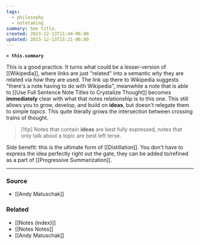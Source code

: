 ```yaml
---
tags:
  - philosophy
  - notetaking
summary: See title.
created: 2023-12-13T11:44-06:00
updated: 2023-12-13T15:21-06:00
---
```

**`= this.summary`**

This is a good practice. It turns what could be a lesser-version of [[Wikipedia]], where links are just "related" into a semantic *why* they are related via *how* they are used. 
The link up there to Wikipedia suggests "there's a note having to do with Wikipedia", meanwhile a note that is able to [[Use Full Sentence Note Titles to Crystalize Thought]] becomes **immediately** clear with what that notes relationship is to this one. This still allows you to grow, develop, and build on **ideas**, but doesn't relegate them to simple *topics*. This quite literally grows the intersection between crossing trains of thought. 

> [!tip] Notes that contain **ideas** are best fully expressed, notes that only talk about a topic are best left terse.

Side benefit: this is the ultimate form of [[Distillation]]. You don't have to express the idea perfectly right out the gate, they can be added to/refined as a part of [[Progressive Summarization]]. 

---
### Source
- [[Andy Matuschak]]

### Related
- [[Notes (index)]]
- [[Notes Notes]]
- [[Andy Matuschak]]